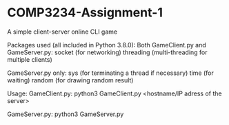 # COMP3234-Assignment-1
A simple client-server online CLI game

Packages used (all included in Python 3.8.0):
Both GameClient.py and GameServer.py:
	socket (for networking)
	threading (multi-threading for multiple clients)
		
GameServer.py only:
	sys (for terminating a thread if necessary)
	time (for waiting)
	random (for drawing random result)

Usage:
GameClient.py:
	python3 GameClient.py <hostname/IP adress of the server> <Server port>

GameServer.py:
	python3 GameServer.py <listening port> <path to UserInfo.txt>